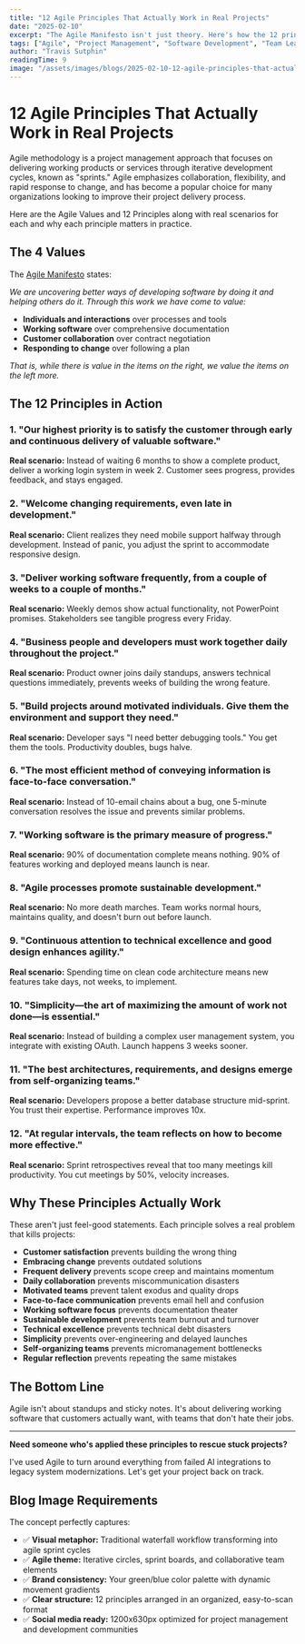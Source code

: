 ```yaml
---
title: "12 Agile Principles That Actually Work in Real Projects"
date: "2025-02-10"
excerpt: "The Agile Manifesto isn't just theory. Here's how the 12 principles translate into real-world project success, with practical examples from the trenches."
tags: ["Agile", "Project Management", "Software Development", "Team Leadership"]
author: "Travis Sutphin"
readingTime: 9
image: "/assets/images/blogs/2025-02-10-12-agile-principles-that-actually-work-in-real-projects.png"
---
```


# 12 Agile Principles That Actually Work in Real Projects

Agile methodology is a project management approach that focuses on delivering working products or services through iterative development cycles, known as "sprints." Agile emphasizes collaboration, flexibility, and rapid response to change, and has become a popular choice for many organizations looking to improve their project delivery process.

Here are the Agile Values and 12 Principles along with real scenarios for each and why each principle matters in practice.

## The 4 Values

The [Agile Manifesto](https://agilemanifesto.org/) states:

*We are uncovering better ways of developing software by doing it and helping others do it. Through this work we have come to value:*

- **Individuals and interactions** over processes and tools
- **Working software** over comprehensive documentation
- **Customer collaboration** over contract negotiation
- **Responding to change** over following a plan

*That is, while there is value in the items on the right, we value the items on the left more.*

## The 12 Principles in Action

### 1. "Our highest priority is to satisfy the customer through early and continuous delivery of valuable software."
**Real scenario:** Instead of waiting 6 months to show a complete product, deliver a working login system in week 2. Customer sees progress, provides feedback, and stays engaged.

### 2. "Welcome changing requirements, even late in development."
**Real scenario:** Client realizes they need mobile support halfway through development. Instead of panic, you adjust the sprint to accommodate responsive design.

### 3. "Deliver working software frequently, from a couple of weeks to a couple of months."
**Real scenario:** Weekly demos show actual functionality, not PowerPoint promises. Stakeholders see tangible progress every Friday.

### 4. "Business people and developers must work together daily throughout the project."
**Real scenario:** Product owner joins daily standups, answers technical questions immediately, prevents weeks of building the wrong feature.

### 5. "Build projects around motivated individuals. Give them the environment and support they need."
**Real scenario:** Developer says "I need better debugging tools." You get them the tools. Productivity doubles, bugs halve.

### 6. "The most efficient method of conveying information is face-to-face conversation."
**Real scenario:** Instead of 10-email chains about a bug, one 5-minute conversation resolves the issue and prevents similar problems.

### 7. "Working software is the primary measure of progress."
**Real scenario:** 90% of documentation complete means nothing. 90% of features working and deployed means launch is near.

### 8. "Agile processes promote sustainable development."
**Real scenario:** No more death marches. Team works normal hours, maintains quality, and doesn't burn out before launch.

### 9. "Continuous attention to technical excellence and good design enhances agility."
**Real scenario:** Spending time on clean code architecture means new features take days, not weeks, to implement.

### 10. "Simplicity—the art of maximizing the amount of work not done—is essential."
**Real scenario:** Instead of building a complex user management system, you integrate with existing OAuth. Launch happens 3 weeks sooner.

### 11. "The best architectures, requirements, and designs emerge from self-organizing teams."
**Real scenario:** Developers propose a better database structure mid-sprint. You trust their expertise. Performance improves 10x.

### 12. "At regular intervals, the team reflects on how to become more effective."
**Real scenario:** Sprint retrospectives reveal that too many meetings kill productivity. You cut meetings by 50%, velocity increases.

## Why These Principles Actually Work

These aren't just feel-good statements. Each principle solves a real problem that kills projects:

- **Customer satisfaction** prevents building the wrong thing
- **Embracing change** prevents outdated solutions
- **Frequent delivery** prevents scope creep and maintains momentum
- **Daily collaboration** prevents miscommunication disasters
- **Motivated teams** prevent talent exodus and quality drops
- **Face-to-face communication** prevents email hell and confusion
- **Working software focus** prevents documentation theater
- **Sustainable development** prevents team burnout and turnover
- **Technical excellence** prevents technical debt disasters
- **Simplicity** prevents over-engineering and delayed launches
- **Self-organizing teams** prevents micromanagement bottlenecks
- **Regular reflection** prevents repeating the same mistakes

## The Bottom Line

Agile isn't about standups and sticky notes. It's about delivering working software that customers actually want, with teams that don't hate their jobs.

---

**Need someone who's applied these principles to rescue stuck projects?**

I've used Agile to turn around everything from failed AI integrations to legacy system modernizations. Let's get your project back on track.

## Blog Image Requirements

The concept perfectly captures:

- ✅ **Visual metaphor:** Traditional waterfall workflow transforming into agile sprint cycles
- ✅ **Agile theme:** Iterative circles, sprint boards, and collaborative team elements
- ✅ **Brand consistency:** Your green/blue color palette with dynamic movement gradients
- ✅ **Clear structure:** 12 principles arranged in an organized, easy-to-scan format
- ✅ **Social media ready:** 1200x630px optimized for project management and development communities
